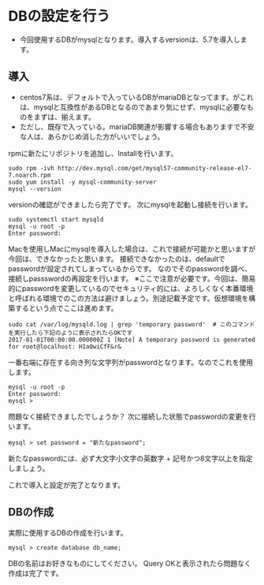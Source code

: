 # DBの設定を行う

- 今回使用するDBがmysqlとなります。導入するversionは、5.7を導入します。

## 導入

- centos7系は、デフォルトで入っているDBがmariaDBとなってます。がこれは、mysqlと互換性があるDBとなるのであまり気にせず、mysqlに必要なものをまずは、揃えます。
- ただし、既存で入っている。mariaDB関連が影響する場合もありますで不安な人は、あらかじめ消した方がいいでしょう。

rpmに新たにリポジトリを追加し、Installを行います。

```shell
sudo rpm -ivh http://dev.mysql.com/get/mysql57-community-release-el7-7.noarch.rpm
sudo yum install -y mysql-community-server
mysql --version
```

versionの確認ができましたら完了です。
次にmysqlを起動し接続を行います。

```shell
sudo systemctl start mysqld
mysql -u root -p
Enter password:
```

Macを使用しMacにmysqlを導入した場合は、これで接続が可能かと思いますが今回は、できなかったと思います。
接続できなかったのは、defaultでpasswordが設定されてしまっているからです。
なのでそのpasswordを調べ、接続しpassswordの再設定を行います。
※ここで注意が必要です。今回は、簡易的にpasswordを変更しているのでセキュリティ的には、よろしくなく本番環境と呼ばれる環境でのこの方法は避けましょう。別途記載予定です。仮想環境を構築するという点でここは進めます。

```shell
sudo cat /var/log/mysqld.log | grep 'temporary password'  # このコマンドを実行したら下記のように表示されたらOKです
2017-01-01T00:00:00.000000Z 1 [Note] A temporary password is generated for root@localhost: H1a0wiCfF&r&
```

一番右端に存在する向き列な文字列がpasswordとなります。なのでこれを使用します。

```shell
mysql -u root -p
Enter password: 
mysql > 
```

問題なく接続できましたでしょうか？
次に接続した状態でpasswordの変更を行います。

```shell
mysql > set password = "新たなpassword";
```

新たなpasswordには、必ず大文字小文字の英数字 + 記号かつ8文字以上を指定しましょう。

これで導入と設定が完了となります。

## DBの作成

実際に使用するDBの作成を行います。
```msyql
mysql > create database db_name;
```
DBの名前はお好きなものにしてください。
Query OKと表示されたら問題なく作成は完了です。


